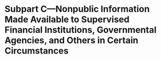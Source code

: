 # Subpart C—Nonpublic Information Made Available to Supervised Financial Institutions, Governmental Agencies, and Others in Certain Circumstances

